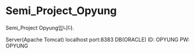 # Semi_Project_Opyung
Semi_Project Opyung입니다.

Server(Apache Tomcat)
  localhost port:8383
DB(ORACLE)
  ID: OPYUNG
  PW: OPYUNG
